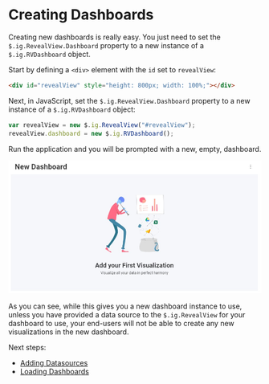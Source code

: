 # Creating Dashboards

Creating new dashboards is really easy. You just need to set the `$.ig.RevealView.Dashboard` property to a new instance of a `$.ig.RVDashboard` object.

Start by defining a `<div>` element with the `id` set to `revealView`:
```html
<div id="revealView" style="height: 800px; width: 100%;"></div>
```

Next, in JavaScript, set the `$.ig.RevealView.Dashboard` property to a new instance of a `$.ig.RVDashboard` object:
```javascript
var revealView = new $.ig.RevealView("#revealView");
revealView.dashboard = new $.ig.RVDashboard();
```

Run the application and you will be prompted with a new, empty, dashboard.

![](images/creating-dashboards.jpg)

As you can see, while this gives you a new dashboard instance to use, unless you have provided a data source to the `$.ig.RevealView` for your dashboard to use, your end-users will not be able to create any new visualizations in the new dashboard.

Next steps:
- [Adding Datasources](adding-data-sources/in-memory-data.md)
- [Loading Dashboards](loading-dashboards.md)